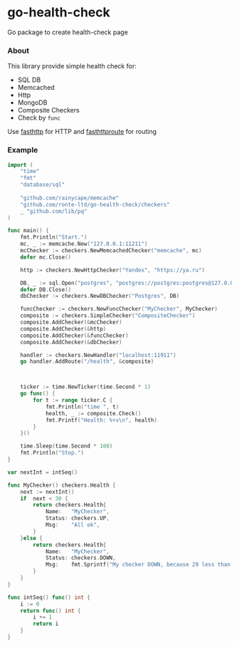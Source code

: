 # go-health-check
Go package to create health-check page

### About

This library provide simple health check for:

- SQL DB
- Memcached
- Http
- MongoDB
- Composite Checkers
- Check by `func`

Use [fasthttp](https://github.com/valyala/fasthttp) for HTTP and [fasthttproute](https://github.com/buaazp/fasthttprouter) for routing

### Example

```go
import (
	"time"
	"fmt"
	"database/sql"
	
	"github.com/rainycape/memcache"
	"github.com/ronte-ltd/go-health-check/checkers"
	_ "github.com/lib/pq"
)

func main() {
	fmt.Println("Start.")
	mc, _ := memcache.New("127.0.0.1:11211")
	mcChecker := checkers.NewMemcachedChecker("memcache", mc)
	defer mc.Close()

	http := checkers.NewHttpChecker("Yandex", "https://ya.ru")

	DB, _ := sql.Open("postgres", "postgres://postgres:postgres@127.0.0.1:5432/postgres?sslmode=disable")
	defer DB.Close()
	dbChecker := checkers.NewDBChecker("Postgres", DB)

	funcChecker := checkers.NewFuncChecker("MyChecker", MyChecker)
	composite := checkers.SimpleChecker("CompositeChecker")
	composite.AddChecker(&mcChecker)
	composite.AddChecker(&http)
	composite.AddChecker(&funcChecker)
	composite.AddChecker(&dbChecker)

	handler := checkers.NewHandler("localhost:11911")
	go handler.AddRoute("/health", &composite)



	ticker := time.NewTicker(time.Second * 1)
	go func() {
		for t := range ticker.C {
			fmt.Println("time ", t)
			health, _ := composite.Check()
			fmt.Printf("Health: %+v\n", health)
		}
	}()

	time.Sleep(time.Second * 100)
	fmt.Println("Stop.")
}

var nextInt = intSeq()

func MyChecker() checkers.Health {
	next := nextInt()
	if  next < 30 {
		return checkers.Health{
			Name:   "MyChecker",
			Status: checkers.UP,
			Msg:    "All ok",
		}
	}else {
		return checkers.Health{
			Name:   "MyChecker",
			Status: checkers.DOWN,
			Msg:    fmt.Sprintf("My checker DOWN, because 29 less than %d", next),
		}
	}
}

func intSeq() func() int {
	i := 0
	return func() int {
		i += 1
		return i
	}
}
```
